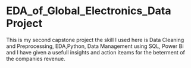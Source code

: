 # EDA_of_Global_Electronics_Data Project
This is my second capstone project the skill I used here is Data Cleaning and Preprocessing, EDA,Python, Data Management using SQL, Power Bi and I have given a usefull insights and action iteams for the beterment of the companies revenue.
